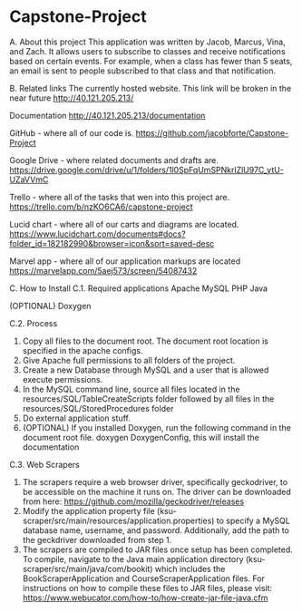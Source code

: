 # Capstone-Project

A. About this project
This application was written by Jacob, Marcus, Vina, and Zach.
It allows users to subscribe to classes and receive notifications based on certain events.
For example, when a class has fewer than 5 seats, an email is sent to people subscribed to that class and that notification.

B. Related links
The currently hosted website. This link will be broken in the near future
http://40.121.205.213/

Documentation
http://40.121.205.213/documentation

GitHub - where all of our code is.
https://github.com/jacobforte/Capstone-Project

Google Drive - where related documents and drafts are.
https://drive.google.com/drive/u/1/folders/1l0SpFqUmSPNkrlZlU97C_ytU-UZaVVmC

Trello - where all of the tasks that wen into this project are.
https://trello.com/b/nzKO6CA6/capstone-project

Lucid chart - where all of our carts and diagrams are located.
https://www.lucidchart.com/documents#docs?folder_id=182182990&browser=icon&sort=saved-desc

Marvel app - where all of our application markups are located
https://marvelapp.com/5aej573/screen/54087432

C. How to Install
C.1. Required applications
Apache
MySQL
PHP
Java

(OPTIONAL)
Doxygen

C.2. Process
1. Copy all files to the document root. The document root location is specified in the apache configs.
2. Give Apache full permissions to all folders of the project.
3. Create a new Database through MySQL and a user that is allowed execute permissions.
4. In the MySQL command line, source all files located in the resources/SQL/TableCreateScripts folder followed by all files in the resources/SQL/StoredProcedures folder
5. Do external application stuff.
6. (OPTIONAL) If you installed Doxygen, run the following command in the document root file.
    doxygen DoxygenConfig, this will install the documentation
    
C.3. Web Scrapers
1. The scrapers require a web browser driver, specifically geckodriver, to be accessible on the machine it runs on. The driver can be downloaded from here: https://github.com/mozilla/geckodriver/releases
2. Modify the application property file (ksu-scraper/src/main/resources/application.properties) to specify a MySQL database name, username, and password. Additionally, add the path to the geckdriver downloaded from step 1.
3. The scrapers are compiled to JAR files once setup has been completed. To compile, navigate to the Java main application directory (ksu-scraper/src/main/java/com/bookit) which includes the BookScraperApplication and CourseScraperApplication files. For instructions on how to compile these files to JAR files, please visit: https://www.webucator.com/how-to/how-create-jar-file-java.cfm
